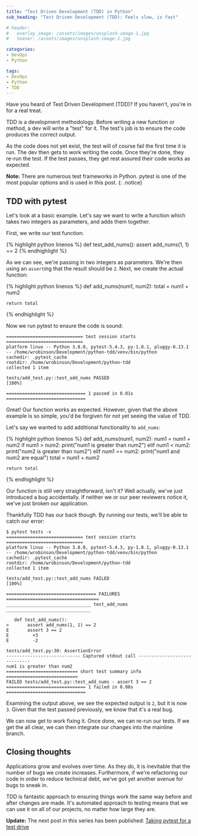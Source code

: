 ```yaml
---
title: "Test Driven Development (TDD) in Python"
sub_heading: "Test Driven Development (TDD): Feels slow, is fast"

# header:
#   overlay_image: /assets/images/unsplash-image-1.jpg
#   teaser: /assets/images/unsplash-image-1.jpg

categories:
- DevOps
- Python

tags:
- DevOps
- Python
- TDD
---
```


Have you heard of Test Driven Development (TDD)? If you haven't, you're in for a real treat.

TDD is a development methodology. Before writing a new function or method, a dev will write a "test" for it. The test's job is to ensure the code produces the correct output.

As the code does not yet exist, the test will of course fail the first time it is run. The dev then gets to work writing the code. Once they're done, they re-run the test. If the test passes, they get rest assured their code works as expected.

**Note:** There are numerous test frameworks in Python. pytest is one of the most popular options and is used in this post.
{: .notice}

## TDD with pytest

Let's look at a basic example. Let's say we want to write a function which takes two integers as parameters, and adds them together. 

First, we write our test function:

{% highlight python linenos %}
def test_add_nums():
    assert add_nums(1, 1) == 2
{% endhighlight %}

As we can see, we're passing in two integers as parameters. We're then using an `assert`ing that the result should be `2`. Next, we create the actual function:

{% highlight python linenos %}
def add_nums(num1, num2):
    total = num1 + num2

    return total
{% endhighlight %}    

Now we run pytest to ensure the code is sound:

```
============================= test session starts =============================
platform linux -- Python 3.8.0, pytest-5.4.3, py-1.8.1, pluggy-0.13.1 -- /home/wrobinson/Development/python-tdd/venv/bin/python
cachedir: .pytest_cache
rootdir: /home/wrobinson/Development/python-tdd
collected 1 item                                                              

tests/add_test.py::test_add_nums PASSED                               [100%]

============================== 1 passed in 0.01s ==============================
```

Great! Our function works as expected. However, given that the above example is so simple, you'd be forgiven for not yet seeing the value of TDD.

Let's say we wanted to add additional functionality to `add_nums`:

{% highlight python linenos %}
def add_nums(num1, num2):
    num1 = num1 + num2
    if num1 > num2:
        print("num1 is greater than num2")
    elif num1 < num2:
        print("num2 is greater than num2")
    elif num1 == num2:
        print("num1 and num2 are equal")
    total = num1 + num2

    return total
{% endhighlight %}  

Our function is still very straightforward, isn't it? Well actually, we've just introduced a bug accidentally. If neither we or our peer reviewers notice it, we've just broken our application.

Thankfully TDD has our back though. By running our tests, we'll be able to catch our error:

 ```
$ pytest tests -v
============================= test session starts =============================
platform linux -- Python 3.8.0, pytest-5.4.3, py-1.8.1, pluggy-0.13.1 -- /home/wrobinson/Development/python-tdd/venv/bin/python
cachedir: .pytest_cache
rootdir: /home/wrobinson/Development/python-tdd
collected 1 item                                                              

tests/add_test.py::test_add_nums FAILED                               [100%]

================================== FAILURES ===================================
________________________________ test_add_nums ________________________________

    def test_add_nums():
>       assert add_nums(1, 1) == 2
E       assert 3 == 2
E         +3
E         -2

tests/add_test.py:30: AssertionError
---------------------------- Captured stdout call -----------------------------
num1 is greater than num2
=========================== short test summary info ===========================
FAILED tests/add_test.py::test_add_nums - assert 3 == 2
============================== 1 failed in 0.08s ==============================
```

Examining the output above, we see the expected output is `2`, but it is now `3`. Given that the test passed previously, we know that it's a real bug.

We can now get to work fixing it. Once done, we can re-run our tests. If we get the all clear, we can then integrate our changes into the mainline branch.  

## Closing thoughts

Applications grow and evolves over time. As they do, it is inevitable that the number of bugs we create increases. Furthermore, if we're refactoring our code in order to reduce technical debt, we've got yet another avenue for bugs to sneak in. 

TDD is fantastic approach to ensuring things work the same way before and after changes are made. It's automated approach to testing means that we can use it on all of our projects, no matter how large they are. 

**Update:** The next post in this series has been published: [Taking pytest for a test drive](/2020/06/16/taking-pytest-for-a-test-drive/)